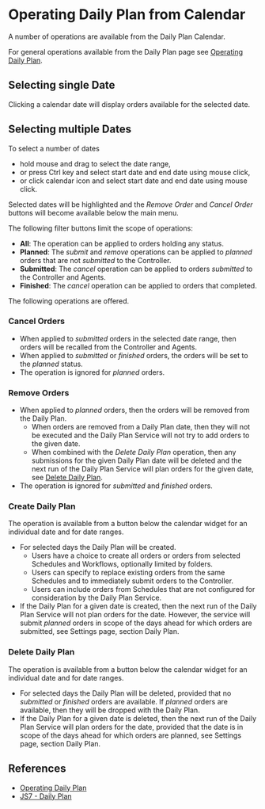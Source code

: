 # Operating Daily Plan from Calendar

A number of operations are available from the Daily Plan Calendar. 

For general operations available from the Daily Plan page see [Operating Daily Plan](/operating-daily-plan.md).

## Selecting single Date

Clicking a calendar date will display orders available for the selected date.

## Selecting multiple Dates

To select a number of dates

- hold mouse and drag to select the date range,
- or press Ctrl key and select start date and end date using mouse click,
- or click calendar icon and select start date and end date using mouse click.

Selected dates will be highlighted and the *Remove Order* and *Cancel Order* buttons will become available below the main menu.

The following filter buttons limit the scope of operations: 

- **All**: The operation can be applied to orders holding any status.
- **Planned**: The *submit* and *remove* operations can be applied to *planned* orders that are not *submitted* to the Controller.
- **Submitted**: The *cancel* operation can be applied to orders *submitted* to the Controller and Agents.
- **Finished**: The *cancel* operation can be applied to orders that completed.

The following operations are offered.

### Cancel Orders

- When applied to *submitted* orders in the selected date range, then orders will be recalled from the Controller and Agents.
- When applied to *submitted* or *finished* orders, the orders will be set to the *planned* status.
- The operation is ignored for *planned* orders.

### Remove Orders

- When applied to *planned* orders, then the orders will be removed from the Daily Plan.
  - When orders are removed from a Daily Plan date, then they will not be executed and the Daily Plan Service will not try to add orders to the given date.
  - When combined with the *Delete Daily Plan* operation, then any submissions for the given Daily Plan date will be deleted and the next run of the Daily Plan Service will plan orders for the given date, see [Delete Daily Plan](#delete-daily-plan).
- The operation is ignored for *submitted* and *finished* orders.

### Create Daily Plan

The operation is available from a button below the calendar widget for an individual date and for date ranges.

- For selected days the Daily Plan will be created.
  - Users have a choice to create all orders or orders from selected Schedules and Workflows, optionally limited by folders.
  - Users can specify to replace existing orders from the same Schedules and to immediately submit orders to the Controller.
  - Users can include orders from Schedules that are not configured for consideration by the Daily Plan Service.
- If the Daily Plan for a given date is created, then the next run of the Daily Plan Service will not plan orders for the date. However, the service will submit *planned* orders in scope of the days ahead for which orders are submitted, see Settings page, section Daily Plan.

### Delete Daily Plan

The operation is available from a button below the calendar widget for an individual date and for date ranges.

- For selected days the Daily Plan will be deleted, provided that no *submitted* or *finished* orders are available. If *planned* orders are available, then they will be dropped with the Daily Plan.
- If the Daily Plan for a given date is deleted, then the next run of the Daily Plan Service will plan orders for the date, provided that the date is in scope of the days ahead for which orders are planned, see Settings page, section Daily Plan.

## References

- [Operating Daily Plan](/operating-daily-plan.md)
- [JS7 - Daily Plan](https://kb.sos-berlin.com/display/JS7/JS7+-+Daily+Plan)
